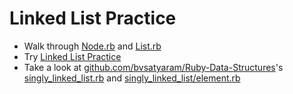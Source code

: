 # Linked List Practice

+ Walk through [Node.rb](Node.rb) and [List.rb](List.rb)
+ Try [Linked List Practice](linked-list-practice.rb)
+ Take a look at [github.com/bvsatyaram/Ruby-Data-Structures](https://github.com/bvsatyaram/Ruby-Data-Structures)'s  [singly_linked_list.rb](https://github.com/bvsatyaram/Ruby-Data-Structures/blob/master/lib/RubyDataStructures/singly_linked_list.rb) and [singly_linked_list/element.rb](https://github.com/bvsatyaram/Ruby-Data-Structures/blob/master/lib/RubyDataStructures/singly_linked_list/element.rb)

